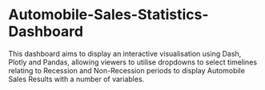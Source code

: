 # Automobile-Sales-Statistics-Dashboard
This dashboard aims to display an interactive visualisation using Dash, Plotly and Pandas, allowing viewers to utilise dropdowns to select timelines relating to Recession and Non-Recession periods to display Automobile Sales Results with a number of variables. 

